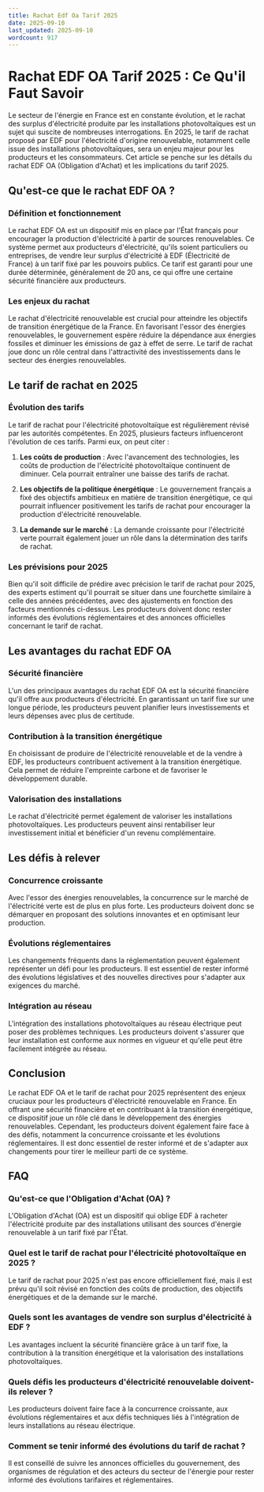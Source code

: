 ```yaml
---
title: Rachat Edf Oa Tarif 2025
date: 2025-09-10
last_updated: 2025-09-10
wordcount: 917
---
```


# Rachat EDF OA Tarif 2025 : Ce Qu'il Faut Savoir

Le secteur de l'énergie en France est en constante évolution, et le rachat des surplus d'électricité produite par les installations photovoltaïques est un sujet qui suscite de nombreuses interrogations. En 2025, le tarif de rachat proposé par EDF pour l'électricité d'origine renouvelable, notamment celle issue des installations photovoltaïques, sera un enjeu majeur pour les producteurs et les consommateurs. Cet article se penche sur les détails du rachat EDF OA (Obligation d'Achat) et les implications du tarif 2025.

## Qu'est-ce que le rachat EDF OA ?

### Définition et fonctionnement

Le rachat EDF OA est un dispositif mis en place par l'État français pour encourager la production d'électricité à partir de sources renouvelables. Ce système permet aux producteurs d'électricité, qu'ils soient particuliers ou entreprises, de vendre leur surplus d'électricité à EDF (Électricité de France) à un tarif fixé par les pouvoirs publics. Ce tarif est garanti pour une durée déterminée, généralement de 20 ans, ce qui offre une certaine sécurité financière aux producteurs.

### Les enjeux du rachat

Le rachat d'électricité renouvelable est crucial pour atteindre les objectifs de transition énergétique de la France. En favorisant l'essor des énergies renouvelables, le gouvernement espère réduire la dépendance aux énergies fossiles et diminuer les émissions de gaz à effet de serre. Le tarif de rachat joue donc un rôle central dans l'attractivité des investissements dans le secteur des énergies renouvelables.

## Le tarif de rachat en 2025

### Évolution des tarifs

Le tarif de rachat pour l'électricité photovoltaïque est régulièrement révisé par les autorités compétentes. En 2025, plusieurs facteurs influenceront l'évolution de ces tarifs. Parmi eux, on peut citer :

1. **Les coûts de production** : Avec l'avancement des technologies, les coûts de production de l'électricité photovoltaïque continuent de diminuer. Cela pourrait entraîner une baisse des tarifs de rachat.
   
2. **Les objectifs de la politique énergétique** : Le gouvernement français a fixé des objectifs ambitieux en matière de transition énergétique, ce qui pourrait influencer positivement les tarifs de rachat pour encourager la production d'électricité renouvelable.

3. **La demande sur le marché** : La demande croissante pour l'électricité verte pourrait également jouer un rôle dans la détermination des tarifs de rachat.

### Les prévisions pour 2025

Bien qu'il soit difficile de prédire avec précision le tarif de rachat pour 2025, des experts estiment qu'il pourrait se situer dans une fourchette similaire à celle des années précédentes, avec des ajustements en fonction des facteurs mentionnés ci-dessus. Les producteurs doivent donc rester informés des évolutions réglementaires et des annonces officielles concernant le tarif de rachat.

## Les avantages du rachat EDF OA

### Sécurité financière

L'un des principaux avantages du rachat EDF OA est la sécurité financière qu'il offre aux producteurs d'électricité. En garantissant un tarif fixe sur une longue période, les producteurs peuvent planifier leurs investissements et leurs dépenses avec plus de certitude.

### Contribution à la transition énergétique

En choisissant de produire de l'électricité renouvelable et de la vendre à EDF, les producteurs contribuent activement à la transition énergétique. Cela permet de réduire l'empreinte carbone et de favoriser le développement durable.

### Valorisation des installations

Le rachat d'électricité permet également de valoriser les installations photovoltaïques. Les producteurs peuvent ainsi rentabiliser leur investissement initial et bénéficier d'un revenu complémentaire.

## Les défis à relever

### Concurrence croissante

Avec l'essor des énergies renouvelables, la concurrence sur le marché de l'électricité verte est de plus en plus forte. Les producteurs doivent donc se démarquer en proposant des solutions innovantes et en optimisant leur production.

### Évolutions réglementaires

Les changements fréquents dans la réglementation peuvent également représenter un défi pour les producteurs. Il est essentiel de rester informé des évolutions législatives et des nouvelles directives pour s'adapter aux exigences du marché.

### Intégration au réseau

L'intégration des installations photovoltaïques au réseau électrique peut poser des problèmes techniques. Les producteurs doivent s'assurer que leur installation est conforme aux normes en vigueur et qu'elle peut être facilement intégrée au réseau.

## Conclusion

Le rachat EDF OA et le tarif de rachat pour 2025 représentent des enjeux cruciaux pour les producteurs d'électricité renouvelable en France. En offrant une sécurité financière et en contribuant à la transition énergétique, ce dispositif joue un rôle clé dans le développement des énergies renouvelables. Cependant, les producteurs doivent également faire face à des défis, notamment la concurrence croissante et les évolutions réglementaires. Il est donc essentiel de rester informé et de s'adapter aux changements pour tirer le meilleur parti de ce système.

## FAQ

### Qu'est-ce que l'Obligation d'Achat (OA) ?

L'Obligation d'Achat (OA) est un dispositif qui oblige EDF à racheter l'électricité produite par des installations utilisant des sources d'énergie renouvelable à un tarif fixé par l'État.

### Quel est le tarif de rachat pour l'électricité photovoltaïque en 2025 ?

Le tarif de rachat pour 2025 n'est pas encore officiellement fixé, mais il est prévu qu'il soit révisé en fonction des coûts de production, des objectifs énergétiques et de la demande sur le marché.

### Quels sont les avantages de vendre son surplus d'électricité à EDF ?

Les avantages incluent la sécurité financière grâce à un tarif fixe, la contribution à la transition énergétique et la valorisation des installations photovoltaïques.

### Quels défis les producteurs d'électricité renouvelable doivent-ils relever ?

Les producteurs doivent faire face à la concurrence croissante, aux évolutions réglementaires et aux défis techniques liés à l'intégration de leurs installations au réseau électrique.

### Comment se tenir informé des évolutions du tarif de rachat ?

Il est conseillé de suivre les annonces officielles du gouvernement, des organismes de régulation et des acteurs du secteur de l'énergie pour rester informé des évolutions tarifaires et réglementaires.